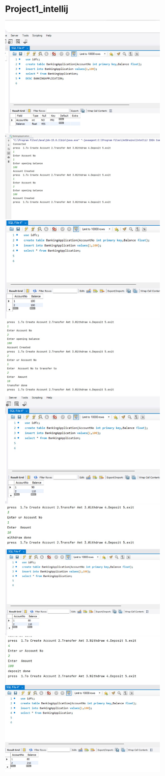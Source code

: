 # Project1_intellij
<img src=images/aa.jpg>
<img src=images/OUTPUT1A.jpg>
<img src=images/OUTPUT1B.jpg>
<img src=images/OUTPUT2A.jpg>
<img src=images/OUTPUT2B.jpg>
<img src=images/OUTPUT3A.jpg>
<img src=images/OUTPUT3B.jpg>
<img src=images/OUTPUT4a.jpg>
<img src=images/OUTPUT4b.jpg>

